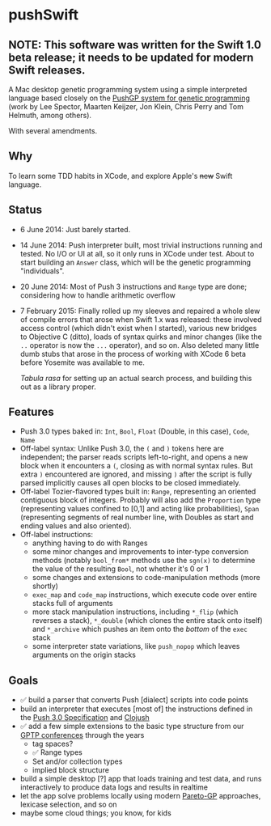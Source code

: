 pushSwift
=========

## NOTE: This software was written for the Swift 1.0 beta release; it needs to be updated for modern Swift releases.

A Mac desktop genetic programming system using a simple interpreted language based closely on the [PushGP system for genetic programming](http://faculty.hampshire.edu/lspector/push.html) (work by Lee Spector, Maarten Keijzer, Jon Klein, Chris Perry and Tom Helmuth, among others).

With several amendments.

## Why

To learn some TDD habits in XCode, and explore Apple's ~~new~~ Swift language.

## Status

- 6 June 2014: Just barely started.
- 14 June 2014: Push interpreter built, most trivial instructions running and tested. No I/O or UI at all, so it only runs in XCode under test. About to start building an `Answer` class, which will be the genetic programming "individuals".
- 20 June 2014: Most of Push 3 instructions and `Range` type are done; considering how to handle arithmetic overflow
- 7 February 2015: Finally rolled up my sleeves and repaired a whole slew of compile errors that arose when Swift 1.x was released: these involved access control (which didn't exist when I started), various new bridges to Objective C (ditto), loads of syntax quirks and minor changes (like the `..` operator is now the `...` operator), and so on. Also deleted many little dumb stubs that arose in the process of working with XCode 6 beta before Yosemite was available to me.
  
  _Tabula rasa_ for setting up an actual search process, and building this out as a library proper.

## Features

- Push 3.0 types baked in: `Int`, `Bool`, `Float` (Double, in this case), `Code`, `Name`
- Off-label syntax: Unlike Push 3.0, the `(` and `)` tokens here are independent; the parser reads scripts left-to-right, and opens a new block when it encounters a `(`, closing as with normal syntax rules. But extra `)` encountered are ignored, and missing `)` after the script is fully parsed implicitly causes all open blocks to be closed immediately.
- Off-label Tozier-flavored types built in: `Range`, representing an oriented contiguous block of integers. Probably will also add the `Proportion` type (representing values confined to [0,1] and acting like probabilities), `Span` (representing segments of real number line, with Doubles as start and ending values and also oriented).
- Off-label instructions:
  - anything having to do with Ranges
  - some minor changes and improvements to inter-type conversion methods (notably `bool_from*` methods use the `sgn(x)` to determine the value of the resulting `Bool`, not whether it's 0 or 1
  - some changes and extensions to code-manipulation methods (more shortly)
  - `exec_map` and `code_map` instructions, which execute code over entire stacks full of arguments
  - more stack manipulation instructions, including `*_flip` (which reverses a stack), `*_double` (which clones the entire stack onto itself) and `*_archive` which pushes an item onto the _bottom_ of the `exec` stack
  - some interpreter state variations, like `push_nopop` which leaves arguments on the origin stacks

## Goals

- ✅ build a parser that converts Push [dialect] scripts into code points 
- build an interpreter that executes [most of] the instructions defined in the [Push 3.0 Specification](http://faculty.hampshire.edu/lspector/push3-description.html) and [Clojush](https://github.com/lspector/Clojush)
- ✅ add a few simple extensions to the basic type structure from our [GPTP conferences](http://vserver1.cscs.lsa.umich.edu/gptp-workshops/) through the years
  - tag spaces?
  - ✅ Range types
  - Set and/or collection types
  - implied block structure
- build a simple desktop [?] app that loads training and test data, and runs interactively to produce data logs and results in realtime
- let the app solve problems locally using modern [Pareto-GP](http://www.evolved-analytics.com/?q=technology/publications) approaches, lexicase selection, and so on
- maybe some cloud things; you know, for kids
